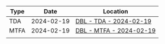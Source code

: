 
| Type | Date       | Location                                                           |
| ---- | ---------- | ------------------------------------------------------------------ |
| TDA  | 2024-02-19 | [DBL - TDA - 2024-02-19](tda/DBL%20-%20TDA%20-%202024-02-19.md)    |
| MTFA | 2024-02-19 | [DBL - MTFA - 2024-02-19](mtfa/DBL%20-%20MTFA%20-%202024-02-19.md) |
|      |            |                                                                    |
